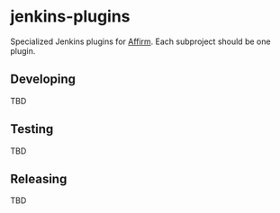 # jenkins-plugins

Specialized Jenkins plugins for [Affirm]. Each subproject should be one plugin.

## Developing

TBD

## Testing

TBD

## Releasing

TBD

  [Affirm]: https://www.affirm.com/
